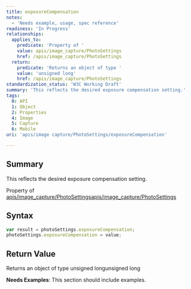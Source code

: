```yaml
---
title: exposureCompensation
notes:
  - 'Needs example, usage, spec reference'
readiness: 'In Progress'
relationships:
  applies_to:
    predicate: 'Property of '
    value: apis/image_capture/PhotoSettings
    href: /apis/image_capture/PhotoSettings
  return:
    predicate: 'Returns an object of type '
    value: 'unsigned long'
    href: /apis/image_capture/PhotoSettings
standardization_status: 'W3C Working Draft'
summary: 'This reflects the desired exposure compensation setting.'
tags:
  0: API
  1: Object
  2: Properties
  4: Image
  5: Capture
  6: Mobile
uri: 'apis/image capture/PhotoSettings/exposureCompensation'

---
```

## Summary

This reflects the desired exposure compensation setting.

Property of [apis/image\_capture/PhotoSettings](/apis/image_capture/PhotoSettings)[apis/image\_capture/PhotoSettings](/apis/image_capture/PhotoSettings)

## Syntax

``` js
var result = photoSettings.exposureCompensation;
photoSettings.exposureCompensation = value;
```

## Return Value

Returns an object of type unsigned longunsigned long

**Needs Examples**: This section should include examples.

